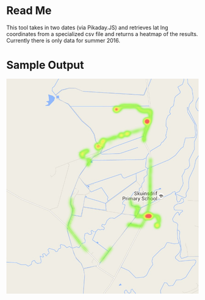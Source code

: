 # Read Me

This tool takes in two dates (via Pikaday.JS) and retrieves lat lng coordinates from a specialized csv file and returns a heatmap of the results.
Currently there is only data for summer 2016.

# Sample Output

![screenshot](https://github.com/Airconaaron/gMapsHeatMapWidget/blob/master/Mechanics%20Data/Screen%20Shot%202016-07-14%20at%2023.32.45.jpg)
